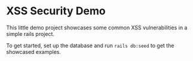 # XSS Security Demo

This little demo project showcases some common XSS vulnerabilities in a simple rails project.

To get started, set up the database and run `rails db:seed` to get the showcased examples.
